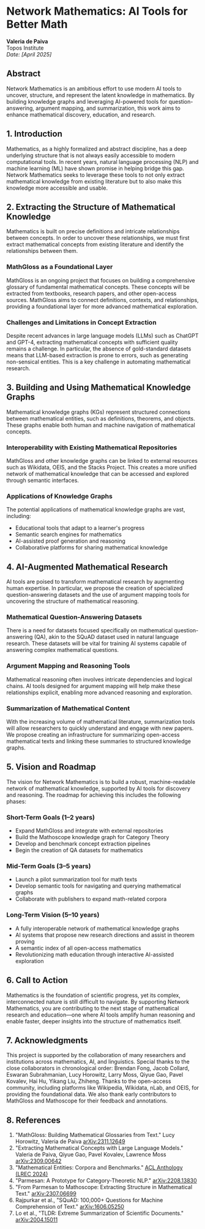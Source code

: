 # Network Mathematics: AI Tools for Better Math

**Valeria de Paiva**  
Topos Institute  
*Date: [April 2025]*

## Abstract
Network Mathematics is an ambitious effort to use modern AI tools to uncover, structure, and represent the latent knowledge in mathematics. By building knowledge graphs and leveraging AI-powered tools for question-answering, argument mapping, and summarization, this work aims to enhance mathematical discovery, education, and research.

## 1. Introduction
Mathematics, as a highly formalized and abstract discipline, has a deep underlying structure that is not always easily accessible to modern computational tools. In recent years, natural language processing (NLP) and machine learning (ML) have shown promise in helping bridge this gap. Network Mathematics seeks to leverage these tools to not only extract mathematical knowledge from existing literature but to also make this knowledge more accessible and usable.

## 2. Extracting the Structure of Mathematical Knowledge
Mathematics is built on precise definitions and intricate relationships between concepts. In order to uncover these relationships, we must first extract mathematical concepts from existing literature and identify the relationships between them.

### MathGloss as a Foundational Layer
MathGloss is an ongoing project that focuses on building a comprehensive glossary of fundamental mathematical concepts. These concepts will be extracted from textbooks, research papers, and other open-access sources. MathGloss aims to connect definitions, contexts, and relationships, providing a foundational layer for more advanced mathematical exploration.

### Challenges and Limitations in Concept Extraction
Despite recent advances in large language models (LLMs) such as ChatGPT and GPT-4, extracting mathematical concepts with sufficient quality remains a challenge. In particular, the absence of gold-standard datasets means that LLM-based extraction is prone to errors, such as generating non-sensical entities. This is a key challenge in automating mathematical research.

## 3. Building and Using Mathematical Knowledge Graphs
Mathematical knowledge graphs (KGs) represent structured connections between mathematical entities, such as definitions, theorems, and objects. These graphs enable both human and machine navigation of mathematical concepts.

### Interoperability with Existing Mathematical Repositories
MathGloss and other knowledge graphs can be linked to external resources such as Wikidata, OEIS, and the Stacks Project. This creates a more unified network of mathematical knowledge that can be accessed and explored through semantic interfaces.

### Applications of Knowledge Graphs
The potential applications of mathematical knowledge graphs are vast, including:
- Educational tools that adapt to a learner's progress
- Semantic search engines for mathematics
- AI-assisted proof generation and reasoning
- Collaborative platforms for sharing mathematical knowledge

## 4. AI-Augmented Mathematical Research
AI tools are poised to transform mathematical research by augmenting human expertise. In particular, we propose the creation of specialized question-answering datasets and the use of argument mapping tools for uncovering the structure of mathematical reasoning.

### Mathematical Question-Answering Datasets
There is a need for datasets focused specifically on mathematical question-answering (QA), akin to the SQuAD dataset used in natural language research. These datasets will be vital for training AI systems capable of answering complex mathematical questions.

### Argument Mapping and Reasoning Tools
Mathematical reasoning often involves intricate dependencies and logical chains. AI tools designed for argument mapping will help make these relationships explicit, enabling more advanced reasoning and exploration.

### Summarization of Mathematical Content
With the increasing volume of mathematical literature, summarization tools will allow researchers to quickly understand and engage with new papers. We propose creating an infrastructure for summarizing open-access mathematical texts and linking these summaries to structured knowledge graphs.

## 5. Vision and Roadmap
The vision for Network Mathematics is to build a robust, machine-readable network of mathematical knowledge, supported by AI tools for discovery and reasoning. The roadmap for achieving this includes the following phases:

### Short-Term Goals (1–2 years)
- Expand MathGloss and integrate with external repositories
- Build the Mathoscope knowledge graph for Category Theory
- Develop and benchmark concept extraction pipelines
- Begin the creation of QA datasets for mathematics
  

### Mid-Term Goals (3–5 years)
- Launch a pilot summarization tool for math texts
- Develop semantic tools for navigating and querying mathematical graphs
- Collaborate with publishers to expand math-related corpora

### Long-Term Vision (5–10 years)
- A fully interoperable network of mathematical knowledge graphs
- AI systems that propose new research directions and assist in theorem proving
- A semantic index of all open-access mathematics
- Revolutionizing math education through interactive AI-assisted exploration

## 6. Call to Action
Mathematics is the foundation of scientific progress, yet its complex, interconnected nature is still difficult to navigate. By supporting Network Mathematics, you are contributing to the next stage of mathematical research and education—one where AI tools amplify human reasoning and enable faster, deeper insights into the structure of mathematics itself.

## 7. Acknowledgments
This project is supported by the collaboration of many researchers and institutions across mathematics, AI, and linguistics. Special thanks to the close collaborators in chronological order: Brendan Fong, Jacob Collard, Eswaran Subrahmanian, Lucy Horowitz, Larry Moss, Qiyue Gao, Pavel Kovalev,  Hai Hu, Yikang Liu, Zhiheng. Thanks to  the open-access community, including platforms like Wikipedia, Wikidata, nLab, and OEIS, for providing the foundational data. We also thank early contributors to MathGloss and Mathoscope for their feedback and annotations.

## 8. References
1. "MathGloss: Building Mathematical Glossaries from Text." Lucy Horowitz, Valeria de Paiva [arXiv:2311.12649](https://arxiv.org/abs/2311.12649)
2. "Extracting Mathematical Concepts with Large Language Models." Valeria de Paiva, Qiyue Gao, Pavel Kovalev, Lawrence Moss [arXiv:2309.00642](https://arxiv.org/abs/2309.00642)
3. "Mathematical Entities: Corpora and Benchmarks." [ACL Anthology (LREC 2024)](https://aclanthology.org/2024.lrec-main.966/)
4. "Parmesan: A Prototype for Category-Theoretic NLP." [arXiv:2208.13830](https://arxiv.org/abs/2208.13830)
5. "From Parmesan to Mathoscope: Extracting Structure in Mathematical Text." [arXiv:2307.06699](https://arxiv.org/abs/2307.06699)
6. Rajpurkar et al., "SQuAD: 100,000+ Questions for Machine Comprehension of Text." [arXiv:1606.05250](https://arxiv.org/abs/1606.05250)
7. Lo et al., "TLDR: Extreme Summarization of Scientific Documents." [arXiv:2004.15011](https://arxiv.org/abs/2004.15011)

